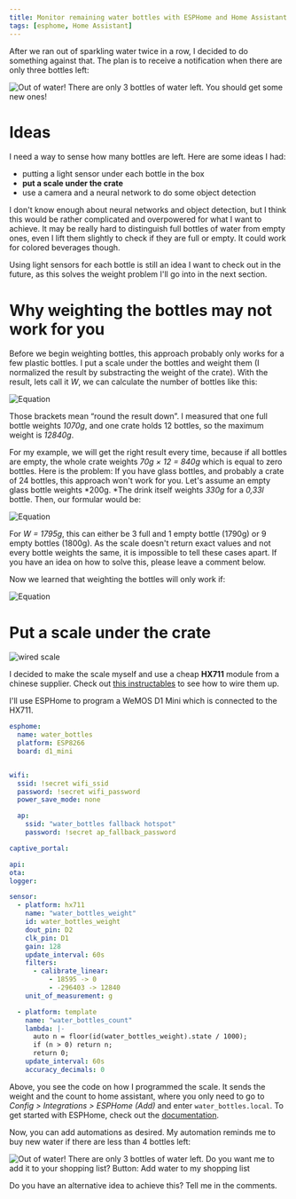 ```yaml
---
title: Monitor remaining water bottles with ESPHome and Home Assistant
tags: [esphome, Home Assistant]
---
```


After we ran out of sparkling water twice in a row, I decided to do something against that. The plan is to receive a notification when there are only three bottles left:

![Out of water! There are only 3 bottles of water left. You should get some new ones!](/img/2019/05/bottles1.png)

# Ideas

I need a way to sense how many bottles are left. Here are some ideas I had:

- putting a light sensor under each bottle in the box
- **put a scale under the crate**
- use a camera and a neural network to do some object detection

I don't know enough about neural networks and object detection, but I think this would be rather complicated and overpowered for what I want to achieve. It may be really hard to distinguish full bottles of water from empty ones, even I lift them slightly to check if they are full or empty. It could work for colored beverages though.

Using light sensors for each bottle is still an idea I want to check out in the future, as this solves the weight problem I'll go into in the next section.

<!--truncate-->

# Why weighting the bottles may not work for you

Before we begin weighting bottles, this approach probably only works for a few plastic bottles. I put a scale under the bottles and weight them (I normalized the result by substracting the weight of the crate). With the result, lets call it *W*, we can calculate the number of bottles like this:

![Equation](https://math.now.sh?from=n_%7Bfull%20bottles%7D%20%3D%20%5Clfloor%5Cfrac%7BW%7D%7B1070g%7D%5Crfloor)

Those brackets mean “round the result down”. I measured that one full bottle weights *1070g*, and one crate holds 12 bottles, so the maximum weight is *12840g*.

For my example, we will get the right result every time, because if all bottles are empty, the whole crate weights *70g × 12 = 840g* which is equal to zero bottles. Here is the problem: If you have glass bottles, and probably a crate of 24 bottles, this approach won't work for you. Let's assume an empty glass bottle weights *200g. *The drink itself weights *330g* for a *0,33l* bottle. Then, our formular would be:

![Equation](https://math.now.sh?from=n_%7Bfull%20bottles%7D%20%3D%20%5Clfloor%5Cfrac%7BW%7D%7B530g%7D%5Crfloor%0A)

For *W = 1795g*, this can either be 3 full and 1 empty bottle (1790g) or 9 empty bottles (1800g). As the scale doesn't return exact values and not every bottle weights the same, it is impossible to tell these cases apart. If you have an idea on how to solve this, please leave a comment below.

Now we learned that weighting the bottles will only work if:

![Equation](https://math.now.sh?from=W_%7Bempty%20bottle%7D%20%5Ctimes%20n_%7Bbottles%7D%20%5Clt%20W_%7Bfull%20bottle%7D)


# Put a scale under the crate

![wired scale](/img/2019/05/DSC_0899.JPG)

I decided to make the scale myself and use a cheap **HX711** module from a chinese supplier. Check out [this instructables](https://www.instructables.com/id/Arduino-Bathroom-Scale-With-50-Kg-Load-Cells-and-H/) to see how to wire them up.

I'll use ESPHome to program a WeMOS D1 Mini which is connected to the HX711.

```yaml
esphome:
  name: water_bottles
  platform: ESP8266
  board: d1_mini


wifi:
  ssid: !secret wifi_ssid
  password: !secret wifi_password
  power_save_mode: none

  ap:
    ssid: "water_bottles fallback hotspot"
    password: !secret ap_fallback_password

captive_portal:

api:
ota:
logger:

sensor:
  - platform: hx711
    name: "water_bottles_weight"
    id: water_bottles_weight
    dout_pin: D2
    clk_pin: D1
    gain: 128
    update_interval: 60s
    filters:
      - calibrate_linear:
          - 18595 -> 0
          - -296403 -> 12840
    unit_of_measurement: g

  - platform: template
    name: "water_bottles_count"
    lambda: |-
      auto n = floor(id(water_bottles_weight).state / 1000);
      if (n > 0) return n;
      return 0;
    update_interval: 60s
    accuracy_decimals: 0
```

Above, you see the code on how I programmed the scale. It sends the weight and the count to home assistant, where you only need to go to *Config > Integrations > ESPHome (Add)* and enter `water_bottles.local`. To get started with ESPHome, check out the [documentation](https://esphome.io/).

Now, you can add automations as desired. My automation reminds me to buy new water if there are less than 4 bottles left:

![Out of water! There are only 3 bottles of water left. Do you want me to add it to your shopping list? Button: Add water to my shopping list](/img/2019/05/bottles2.png)

Do you have an alternative idea to achieve this? Tell me in the comments.
